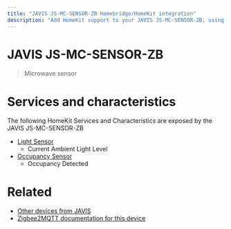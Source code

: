 ```yaml
---
title: "JAVIS JS-MC-SENSOR-ZB Homebridge/HomeKit integration"
description: "Add HomeKit support to your JAVIS JS-MC-SENSOR-ZB, using Homebridge, Zigbee2MQTT and homebridge-z2m."
---
```

<!---
This file has been GENERATED using src/docgen/docgen.ts
DO NOT EDIT THIS FILE MANUALLY!
-->
# JAVIS JS-MC-SENSOR-ZB
> Microwave sensor


# Services and characteristics
The following HomeKit Services and Characteristics are exposed by
the JAVIS JS-MC-SENSOR-ZB

* [Light Sensor](../../sensors.md)
  * Current Ambient Light Level
* [Occupancy Sensor](../../sensors.md)
  * Occupancy Detected


# Related
* [Other devices from JAVIS](../index.md#javis)
* [Zigbee2MQTT documentation for this device](https://www.zigbee2mqtt.io/devices/JS-MC-SENSOR-ZB.html)